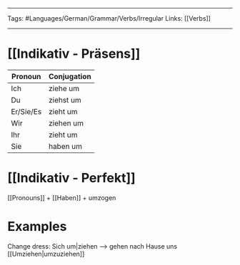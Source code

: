 ___
Tags: #Languages/German/Grammar/Verbs/Irregular
Links: [[Verbs]]
___
# [[Indikativ - Präsens]]
Pronoun|Conjugation
------------ | ------------
Ich | ziehe um
Du | ziehst um
Er/Sie/Es | zieht um
Wir | ziehen um
Ihr | zieht um
Sie | haben um


# [[Indikativ - Perfekt]]
[[Pronouns]] + [[Haben]] + umzogen



# Examples
Change dress: Sich um|ziehen --> gehen nach Hause uns [[Umziehen|umzuziehen]]